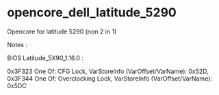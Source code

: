 # opencore_dell_latitude_5290
Opencore for latitude 5290 (non 2 in 1)


Notes :

BIOS Latitude_5X90_1.16.0 :

0x3F323 		One Of: CFG Lock, VarStoreInfo (VarOffset/VarName): 0x52D,
0x3F344 		One Of: Overclocking Lock, VarStoreInfo (VarOffset/VarName): 0x5DC

